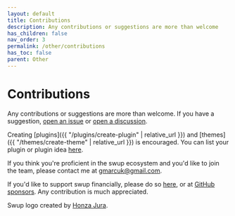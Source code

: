 ```yaml
---
layout: default
title: Contributions
description: Any contributions or suggestions are more than welcome
has_children: false
nav_order: 3
permalink: /other/contributions
has_toc: false
parent: Other
---
```


# Contributions
Any contributions or suggestions are more than welcome. 
If you have a suggestion, [open an issue](https://github.com/swup/swup/issues/new) or [open a discussion](https://github.com/swup/swup/discussions/new). 

Creating [plugins]({{ "/plugins/create-plugin" | relative_url }}) and [themes]({{ "/themes/create-theme" | relative_url }}) is encouraged.
You can list your plugin or plugin idea [here](https://github.com/swup/swup/discussions/335).
  
If you think you're proficient in the swup ecosystem and you'd like to join the team, please contact me at <a href="mailto:gmarcuk@gmail.com?subject=I want to be a swup contributor">gmarcuk@gmail.com</a>.
  
If you'd like to support swup financially, please do so [here](https://opencollective.com/swup), or at [GitHub sponsors](https://github.com/sponsors/gmrchk).
Any contribution is much appreciated.   

Swup logo created by [Honza Jura](https://twitter.com/honzajura).  


